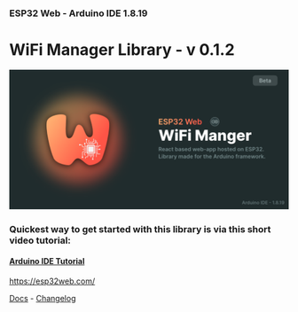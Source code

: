 ### ESP32 Web - Arduino IDE 1.8.19
# WiFi Manager Library - v 0.1.2

<img src="../github/Repository-Banner_ArduinoIDE.png">

### Quickest way to get started with this library is via this short video tutorial:
#### [Arduino IDE Tutorial](https://youtu.be/eBwcCf2p4uo)

https://esp32web.com/

[Docs](https://esp32web.com/docs) -
[Changelog](https://esp32web.com/changelog)
